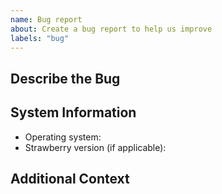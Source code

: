```yaml
---
name: Bug report
about: Create a bug report to help us improve
labels: "bug"
---
```

<!-- Provide a general summary of the bug in the title above. -->

<!--- This template is entirely optional and can be removed, but is here to help both you and us. -->
<!--- Anything on lines wrapped in comments like these will not show up in the final text. -->

## Describe the Bug

<!-- A clear and concise description of what the bug is. -->

## System Information

 - Operating system:
 - Strawberry version (if applicable):

## Additional Context

<!-- Add any other relevant information about the problem here. -->
